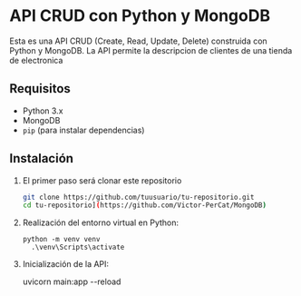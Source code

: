 # API CRUD con Python y MongoDB

Esta es una API CRUD (Create, Read, Update, Delete) construida con Python y MongoDB. La API permite la descripcion de clientes de una tienda de electronica 

## Requisitos

- Python 3.x
- MongoDB
- `pip` (para instalar dependencias)

## Instalación

1. El primer paso será clonar este repositorio

   ```sh
   git clone https://github.com/tuusuario/tu-repositorio.git
   cd tu-repositorio](https://github.com/Victor-PerCat/MongoDB)
   
2. Realización del entorno virtual en Python:
 
       python -m venv venv
         .\venv\Scripts\activate

3. Inicialización de la API:

      uvicorn main:app --reload
